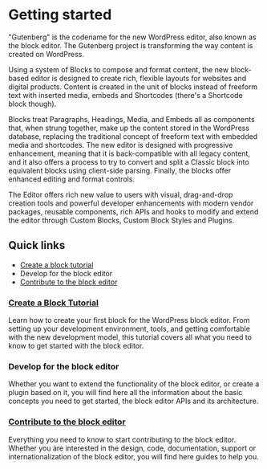 # Getting started

"Gutenberg" is the codename for the new WordPress editor, also known as the block editor. The Gutenberg project is transforming the way content is created on WordPress.

Using a system of Blocks to compose and format content, the new block-based editor is designed to create rich, flexible layouts for websites and digital products. Content is created in the unit of blocks instead of freeform text with inserted media, embeds and Shortcodes (there's a Shortcode block though).

Blocks treat Paragraphs, Headings, Media, and Embeds all as components that, when strung together, make up the content stored in the WordPress database, replacing the traditional concept of freeform text with embedded media and shortcodes. The new editor is designed with progressive enhancement, meaning that it is back-compatible with all legacy content, and it also offers a process to try to convert and split a Classic block into equivalent blocks using client-side parsing. Finally, the blocks offer enhanced editing and format controls.

The Editor offers rich new value to users with visual, drag-and-drop creation tools and powerful developer enhancements with modern vendor packages, reusable components, rich APIs and hooks to modify and extend the editor through Custom Blocks, Custom Block Styles and Plugins.

<!-- Here, we could add the different visuals representing the areas of the editor (see https://github.com/WordPress/gutenberg/issues/27400#issue-754467949). -->

## Quick links
- [Create a block tutorial](#create-a-block-tutorial) 
- Develop for the block editor 
- [Contribute to the block editor](#contribute-to-the-block-editor)

### [Create a Block Tutorial](/docs/designers-developers/developers/tutorials/create-block/readme.md)
Learn how to create your first block for the WordPress block editor. From setting up your development environment, tools, and getting comfortable with the new development model, this tutorial covers all what you need to know to get started with the block editor.

### Develop for the block editor
Whether you want to extend the functionality of the block editor, or create a plugin based on it, you will find here all the information about the basic concepts you need to get started, the block editor APIs and its architecture.

<!-- Here we will have chapters on the API, component references, etc ...
Also, we can have as bullet points links pointing to these chapters. -->

### [Contribute to the block editor](/docs/contributors/readme.md)
Everything you need to know to start contributing to the block editor. Whether you are interested in the design, code, documentation, support or internationalization of the block editor, you will find here guides to help you.